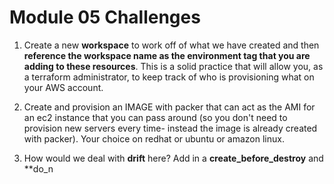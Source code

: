 # Module 05 Challenges

1. Create a new **workspace** to work off of what we have created and then __reference the workspace name as the environment tag that you are adding to these resources__. This is a solid practice that will allow you, as a terraform administrator, to keep track of who is provisioning what on your AWS account.

2. Create and provision an IMAGE with packer that can act as the AMI for an ec2 instance that you can pass around (so you don't need to provision new servers every time- instead the image is already created with packer). Your choice on redhat or ubuntu or amazon linux.

3. How would we deal with **drift** here? Add in a **create_before_destroy** and **do_n